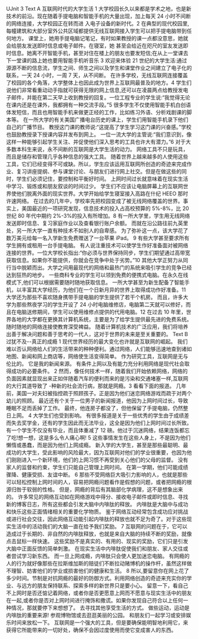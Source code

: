 UJnit 3
Text A
互联网时代的大学生活 1 大学校园长久以来都是学术之地，也是新技术的前沿。现在随着手提电脑和智能手机的大量出现，加上每天 24 小时不间断的网络连接，大学校园正在转而进
入电子设备的新时代。2 在典型的现代校园里,每幢建筑和大部分室外公共区域都提供无线互联网接入学生可以把手提电脑带到任何地方。 课堂上，她用手提电脑记笔记，有时如果教授的课一点都没意思，她就会给朋友发送即时信息或电子邮件。在寝室，她
甚至会给近在咫尺的室友发送即时信息。她离不开智能手机，甚至对住在楼上的朋友也要发短信;在从上一堂课去下一堂课的路上她也要用智能手机听音乐 3 欢迎来体验 21 世纪的大学生活:通过源源不断的信息流，学生之间、师生之间以及学生和课堂作业之间建立了电子化的联系，一天 24 小时，一周 7 天，从不间断。 在许多学校，无线互联网连接覆盖了校园的各个角落，大学整体上也因此成为世界上互联网最普及的地方。4 学生们说他们非常看重动动手指就可获得无限的网上信息,还可以在凌晨两点给教授发电子邮件，并能在第二天早上收到教授的回复。一位工程专业的学生说:“我觉得无论在课内还是在课外，我都拥有一种交流手段。”5 很多学生不仅使用智能手机白创语体发短信，而且也用智能手机来做更正经的工作，比如练习外语、分析戏剧课的脚本等。 在一所大学的有关美国广播电台历史的课上，学生们用智能手机录下他们自己的广播节目。 教授这门课的教师说:“这提高了学生学习这门课的兴奋感。”学校也鼓励教授录下授课内容并发布到网上。 一位一流大学的主管说:“我们意识到，像这样一种能够引起学生关注、并促使他们深入思考的工具也许大有潜力。”6 对于大多数本科生来说，永不间断的互联网是大学生活的动力。 网络工具不只是玩具，而且是储存和管理几乎各种信息的强大工具。 随着世界上越来越多的人使用这些工具，它们已经变得不可或缺。所以，学生应该运用互联网所创造的奇迹来完成作业、复习讲座提纲、参与课堂讨论、与朋友们进行网上社交。但是在做这些的同时，学生们必须记住，要控制和平衡好时间。 上网时间过长就意味着在现实生活中学习、锻炼或和朋友叙谈的时间过少。 学生们不应该让电脑屏幕上的互联网世界使他们脱离外面的现实世界。大学开始给学生寝室接入高路在什纪 HEEO 那时许速网络。 在过去的几年中，学校率先把校园变成了被无线网络覆盖的世界。事实上，美国最近的一项研究发现，信息技术的投入占高校预算的 5%-8%，比 20 世纪 80 年代中期约 2%-3%的投入有所增加。8 有一所大学里，学生用无线网络发送即时信息、复习家庭作业以及查看银行账户余额。 而就在沿公路往前九英里处，另一所大学一直有种技术不如别人的自卑感。 为了弥补这一点，该大学花了数万美元给每一名入学新生免费赠送了一台苹果 iPad。
9 有些大学甚至要求所有学生拥有或租用一台手提电脑。 有人说注重技术可以使学生作好准备面对被网络连接的世界。一位大学校长指出:“你必须与世界保持同步，学生们期望通过高带宽获取信息。如果你不能提供，你就会在竞争中处于劣势。”10 其他大学正努力从同行当中脱颖而出。大学之间用最现代的网络和最热门的系统来吸引学生的竞争已经达到狂热的地步。 一些商科专业的学生可以领到免费的便携式电脑。在永久在线模式下,他们可以根据需要随时随地获取信息。
一所大学甚至为新生配备了智能手机，以丰富其大学经历，为他们在一个日新月异的世界上取得成功作好准备。11 大学还为那些不喜欢随身携带手提电脑的学生提供了若干个机房。 而且，许多大学为那些熬夜学习的学生开设了 24 小时电脑维修店，电脑第二天就可以修好，而且在电脑送修期间，学生可以使用维修点提供的代用电脑。12 在过去 10 年里，世界各地的大学都在更换其计算机系统，主要是为了给学生提供最先进的免费系统。 随时随地的网络连接使教育深受裨益。 随着计算机技术的广泛应用，我们将培养出善于解决问题和善于思考的一代人，这对于世界的未来是至关重要的。
Text B
过犹不及--真正的成瘾
1 现代世界经历的最大变化也许就是互联网的崛起。 我们难以否认网络给人们的生活带来的种种便利。通过网络，人们能够迅速地查到诸如地图、新闻和网上商店等，网络使生活变得简单。 作为研究工具，互联网是无与伦比的。 它是我的新闻来源。 有条件上网以及有能力充分利用网络是现代社会取得成功的必要条件。
2 然而，像任何技术一样，随着我们开始依赖网络，网络的负面因素就显现出来正如伴随着汽车的便利而来的是污染和交通堵塞一样,互联网的大行其道导致了 -种新的社会流行病，那就是网瘾。3 看看下面的报道。 几年前，美国一对夫妇被指控疏于照顾孩子。正是因为他们迷恋网络游戏而疏于对两个幼儿的照顾。 最近还有个关于一位男子的新闻报道，他因为上网时间过长，导致睡眠不足而丢掉了工作。 最终，他连房子都没了，但他保留了手提电脑，仍然整日上网。
4 大学生们也受到影响。 有很多报道是关于一些优秀的学生由于成绩差而失去奖学金，还有的学生因此而无法毕业，这全是因为他们上网时间过长所致。 有一个学生不仅没有毕业，而且体重减了 12 磅。他过于沉迷网络，结果连饭都忘了吃!想一想，这是多么令人痛心啊!
5 这些事情发生在这些人身上，不是因为他们懒惰或愚蠢，而是因为他们上网成瘾。 新入学的大学生，甚至是那些最聪明、最成功的大学生，受此影响的风险最大，因为互联网对他们的学业很重要，也因为他们刚刚进入一个新环境，他们的上网习惯不再受到关心他们的父母的监督。 没有家人的监督和约束，学生们只能自己管理上网时间。 在第一学期，他们可能成绩骤降、健康受损、友谊中断。
6 那些不受网络巨大吸引力影响的人，也就是那些可以轻松控制上网时间的人，容易把网瘾问题看作是假想的问题，或者把网瘾的根源归咎于软弱的性格。 但是，网瘾的背后有其脑部化学病理，这不是想象出来的。 许多常见的网络互动如在网络游戏中得分、接收电子邮件或即时信息、寻找新的博客日志，所有这些都会引发大脑中内啡肽的释放。 内啡肽是大脑中与成功和快乐这些正面情绪相关的重要化学物质。 鉴于网络互动经常包含成功应对挑战或进行社会交往，因此网络互动能引起内啡肽的释放也就不足为奇了。对于这些现实生活中的活动我们的大脑一直在给予我们奖励。
7 互联网的问题在于，它可以造成过于长期的、非自然的内啡肽释放，也就是来自大脑的持续不断的奖励，就像点击鼠标一样快速。 这些奖励不是真实的、有用的、现实的奖励，它们只是引发大脑中正面反馈的简单刺激。 在现实生活中内啡肽促使我们和朋友、家人交往或者尝试学习新东西。 而一旦上网成瘾，内啡肽只会使人更加迷恋电脑。 有网瘾的人的行为就好像那些在拉斯维加斯的赔徒们不断拉动赌博机的操作杆，虽然这样做不理智、妨害他们的学业或损害他们的健康和生活。
8 所以,要留意你在网上花了多少时间。节制是对抗网瘾的最好的防御方式。利用网络创造的奇迹来充实你的学业、与远方的朋友保持联系、探索多样的新世界只是要小心。 留意一下，看自己不上网时是否还惦记着网络，或者你是否更愿意上网而不愿意与现实生活中的朋友在一起,或者你是否对上网时间进行掩饰和撒谎。如果你发现自己符合以上任何一种情况，那就要停下来想想了。 去寻找其他享受生活的方式。 做些运动，运动是内啡肽的重要来源! 参观博物馆或去逛逛美丽的公园。 和朋友们一起学习或安排娱乐时间来放松一下。 互联网是一个强大的工具，但是要确保能明智地利用它，来获得它所能带来的一切好处，确保不会因过度使用而使它变成害人的东西。
